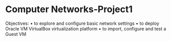 # Computer Networks-Project1
 Objectives: • to explore and configure basic network settings • to deploy Oracle VM VirtualBox virtualization platform • to import, configure and test a Guest VM
